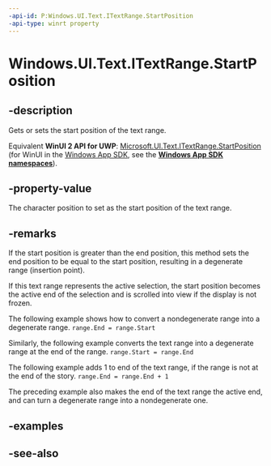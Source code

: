 ```yaml
---
-api-id: P:Windows.UI.Text.ITextRange.StartPosition
-api-type: winrt property
---
```


<!-- Property syntax
public int StartPosition { get;  set; }
-->

# Windows.UI.Text.ITextRange.StartPosition

## -description
Gets or sets the start position of the text range.

Equivalent **WinUI 2 API for UWP**: [Microsoft.UI.Text.ITextRange.StartPosition](/windows/winui/api/microsoft.ui.text.itextrange.startposition) (for WinUI in the [Windows App SDK](/windows/apps/windows-app-sdk/), see the **[Windows App SDK namespaces](/windows/windows-app-sdk/api/winrt/)**).

## -property-value
The character position to set as the start position of the text range.

## -remarks
If the start position is greater than the end position, this method sets the end position to be equal to the start position, resulting in a degenerate range (insertion point).

If this text range represents the active selection, the start position becomes the active end of the selection and is scrolled into view if the display is not frozen.

The following example shows how to convert a nondegenerate range into a degenerate range. `range.End = range.Start`

Similarly, the following example converts the text range into a degenerate range at the end of the range. `range.Start = range.End`

The following example adds 1 to end of the text range, if the range is not at the end of the story. `range.End = range.End + 1`

The preceding example also makes the end of the text range the active end, and can turn a degenerate range into a nondegenerate one.

## -examples

## -see-also
